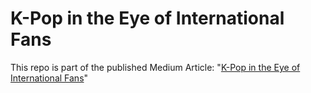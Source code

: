 # K-Pop in the Eye of International Fans
This repo is part of the published Medium Article: "[K-Pop in the Eye of International Fans](https://monica-indrawan.medium.com/k-pop-in-the-eye-of-international-fan-7fe51dbdb712)"
